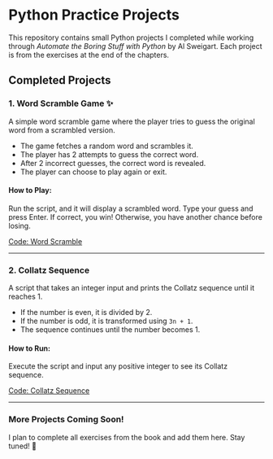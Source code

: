 # Python Practice Projects

This repository contains small Python projects I completed while working through *Automate the Boring Stuff with Python* by Al Sweigart. Each project is from the exercises at the end of the chapters.

## Completed Projects

### 1. Word Scramble Game ✨
A simple word scramble game where the player tries to guess the original word from a scrambled version.

- The game fetches a random word and scrambles it.
- The player has 2 attempts to guess the correct word.
- After 2 incorrect guesses, the correct word is revealed.
- The player can choose to play again or exit.

#### How to Play:
Run the script, and it will display a scrambled word. Type your guess and press Enter. If correct, you win! Otherwise, you have another chance before losing.

[Code: Word Scramble](./scramble.py)

---

### 2. Collatz Sequence
A script that takes an integer input and prints the Collatz sequence until it reaches 1.

- If the number is even, it is divided by 2.
- If the number is odd, it is transformed using `3n + 1`.
- The sequence continues until the number becomes 1.

#### How to Run:
Execute the script and input any positive integer to see its Collatz sequence.

[Code: Collatz Sequence](./collatz.py)

---

### More Projects Coming Soon!
I plan to complete all exercises from the book and add them here. Stay tuned! 🚀


